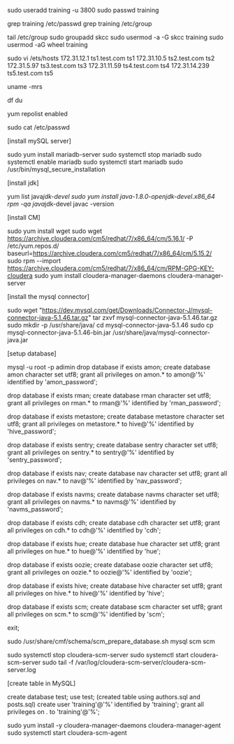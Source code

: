 sudo useradd training -u 3800
sudo passwd training    

grep training /etc/passwd
grep training /etc/group

tail /etc/group
sudo groupadd skcc
sudo usermod -a -G skcc training
sudo usermod -aG wheel training




sudo vi /ets/hosts
172.31.12.1     ts1.test.com    ts1
172.31.10.5     ts2.test.com    ts2
172.31.5.97     ts3.test.com    ts3
172.31.11.59    ts4.test.com    ts4
172.31.14.239   ts5.test.com    ts5

uname -mrs

df 
du

yum repolist enabled

sudo cat /etc/passwd



[install mySQL server]

sudo yum install mariadb-server
sudo systemctl stop mariadb
sudo systemctl enable mariadb
sudo systemctl start mariadb
sudo /usr/bin/mysql_secure_installation


[install jdk]


yum list java*jdk-devel
sudo yum install java-1.8.0-openjdk-devel.x86_64
rpm -qa java*jdk-devel
javac -version


[install CM]


sudo yum install wget
sudo wget https://archive.cloudera.com/cm5/redhat/7/x86_64/cm/5.16.1/ -P /etc/yum.repos.d/
baseurl=https://archive.cloudera.com/cm5/redhat/7/x86_64/cm/5.15.2/
sudo rpm --import \
https://archive.cloudera.com/cm5/redhat/7/x86_64/cm/RPM-GPG-KEY-cloudera
sudo yum install cloudera-manager-daemons cloudera-manager-server


[install the mysql connector]

sudo wget "https://dev.mysql.com/get/Downloads/Connector-J/mysql-connector-java-5.1.46.tar.gz"
tar zxvf mysql-connector-java-5.1.46.tar.gz
sudo mkdir -p /usr/share/java/
cd mysql-connector-java-5.1.46
sudo cp mysql-connector-java-5.1.46-bin.jar /usr/share/java/mysql-connector-java.jar


[setup database]

mysql -u root -p adimin
drop database if exists amon;
create database amon character set utf8;
grant all privileges on amon.* to amon@'%' identified by 'amon_password';

drop database if exists rman;
create database rman character set utf8;
grant all privileges on rman.* to rman@'%' identified by 'rman_password';

drop database if exists metastore;
create database metastore character set utf8;
grant all privileges on metastore.* to hive@'%' identified by 'hive_password';

drop database if exists sentry;
create database sentry character set utf8;
grant all privileges on sentry.* to sentry@'%' identified by 'sentry_password';

drop database if exists nav;
create database nav character set utf8;
grant all privileges on nav.* to nav@'%' identified by 'nav_password';

drop database if exists navms;
create database navms character set utf8;
grant all privileges on navms.* to navms@'%' identified by 'navms_password';

drop database if exists cdh;
create database cdh character set utf8;
grant all privileges on cdh.* to cdh@'%' identified by 'cdh';

drop database if exists hue;
create database hue character set utf8;
grant all privileges on hue.* to hue@'%' identified by 'hue';

drop database if exists oozie;
create database oozie character set utf8;
grant all privileges on oozie.* to oozie@'%' identified by 'oozie';

drop database if exists hive;
create database hive character set utf8;
grant all privileges on hive.* to hive@'%' identified by 'hive';

drop database if exists scm;
create database scm character set utf8;
grant all privileges on scm.* to scm@'%' identified by 'scm';

exit;

sudo /usr/share/cmf/schema/scm_prepare_database.sh mysql scm scm

sudo systemctl stop cloudera-scm-server
sudo systemctl start cloudera-scm-server
sudo tail -f /var/log/cloudera-scm-server/cloudera-scm-server.log



[create table in MySQL]

create database test;
use test;
(created table using authors.sql and posts.sql)
create user 'training'@'%' identified by 'training';
grant all privileges on *.* to 'training'@'%';


sudo yum install -y cloudera-manager-daemons cloudera-manager-agent
sudo systemctl start cloudera-scm-agent
